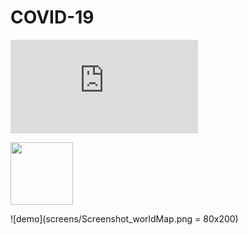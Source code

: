 # COVID-19
![Map View](https://raw.github.com/GauravNadar/COVID-19/master/screens/Screenshot_worldMap.txt)

<img src="https://raw.github.com/GauravNadar/COVID-19/master/screens/Screenshot_worldMap.jpg" style=" width:100px ; height:100px " />

![demo](screens/Screenshot_worldMap.png = 80x200)

